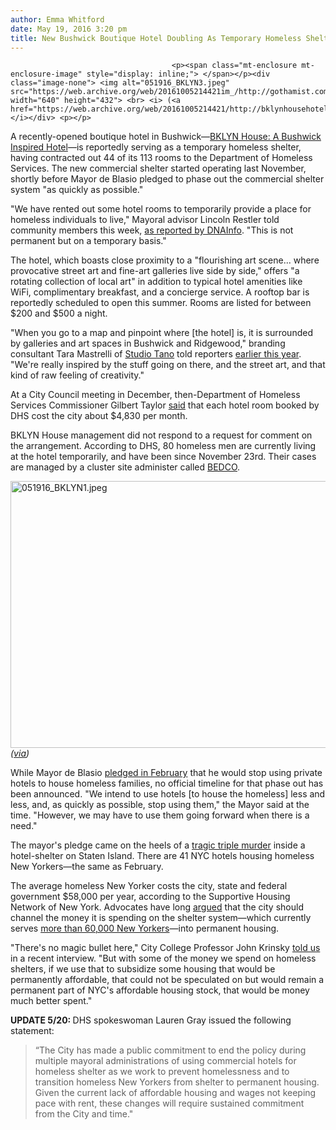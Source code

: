```yaml
---
author: Emma Whitford
date: May 19, 2016 3:20 pm
title: New Bushwick Boutique Hotel Doubling As Temporary Homeless Shelter
---
```


	
										<p><span class="mt-enclosure mt-enclosure-image" style="display: inline;"> </span></p><div class="image-none"> <img alt="051916_BKLYN3.jpeg" src="https://web.archive.org/web/20161005214421im_/http://gothamist.com/attachments/nyc_ewhitford/051916_BKLYN3.jpeg" width="640" height="432"> <br> <i> (<a href="https://web.archive.org/web/20161005214421/http://bklynhousehotel.com/photos/">via</a>) </i></div> <p></p>

<p>A recently-opened boutique hotel in Bushwick&#x2014;<a href="https://web.archive.org/web/20161005214421/http://bklynhousehotel.com/hotel/">BKLYN House: A Bushwick Inspired Hotel</a>&#x2014;is reportedly serving as a temporary homeless shelter, having contracted out 44 of its 113 rooms to the Department of Homeless Services. The new commercial shelter started operating last November, shortly before Mayor de Blasio pledged to phase out the commercial shelter system &quot;as quickly as possible.&quot; </p>

<p>&quot;We have rented out some hotel rooms to temporarily provide a place for homeless individuals to live,&quot; Mayoral advisor Lincoln Restler told community members this week, <a href="https://web.archive.org/web/20161005214421/https://www.dnainfo.com/new-york/20160518/williamsburg/photos-hundreds-mourn-death-of-top-williamsburg-hasidic-leader-who-drown">as reported by DNAInfo</a>. &quot;This is not permanent but on a temporary basis.&quot;</p>

<p>The hotel, which boasts close proximity to a &quot;flourishing art scene... where provocative street art and fine-art galleries live side by side,&quot; offers &quot;a rotating collection of local art&quot; in addition to typical hotel amenities like WiFi, complimentary breakfast, and a concierge service. A rooftop bar is reportedly scheduled to open this summer. Rooms are listed for between $200 and $500 a night. </p>

<p>&quot;When you go to a map and pinpoint where [the hotel] is, it is surrounded by galleries and art spaces in Bushwick and Ridgewood,&quot; branding consultant Tara Mastrelli of <a href="https://web.archive.org/web/20161005214421/http://studiotano.com/">Studio Tano</a> told reporters <a href="https://web.archive.org/web/20161005214421/https://www.dnainfo.com/new-york/20141211/bushwick/new-bushwick-hotel-inspired-by-raw-feeling-of-creativity-neighborhood">earlier this year</a>. &quot;We&apos;re really inspired by the stuff going on there, and the street art, and that kind of raw feeling of creativity.&quot;</p>

<p>At a City Council meeting in December, then-Department of Homeless Services Commissioner Gilbert Taylor <a href="https://web.archive.org/web/20161005214421/http://gothamist.com/2015/12/10/homeless_hotels_nyc.php">said</a> that each hotel room booked by DHS cost the city about $4,830 per month. </p>

<p>BKLYN House management did not respond to a request for comment on the arrangement. According to DHS, 80 homeless men are currently living at the hotel temporarily, and have been since November 23rd. Their cases are managed by a cluster site administer called <a href="https://web.archive.org/web/20161005214421/http://www.coalitionforthehomeless.org/resources/bedco-cluster/">BEDCO</a>. </p>

<p><span class="mt-enclosure mt-enclosure-image" style="display: inline;"> </span></p><div class="image-none"> <img alt="051916_BKLYN1.jpeg" src="https://web.archive.org/web/20161005214421im_/http://gothamist.com/attachments/nyc_ewhitford/051916_BKLYN1.jpeg" width="640" height="427"> <br> <i> (<a href="https://web.archive.org/web/20161005214421/http://bklynhousehotel.com/photos/">via</a>)</i></div> <p></p>

<p>While Mayor de Blasio <a href="https://web.archive.org/web/20161005214421/http://gothamist.com/2016/02/10/staten_island_homeless_stabbing.php">pledged in February</a> that he would stop using private hotels to house homeless families, no official timeline for that phase out has been announced. &quot;We intend to use hotels [to house the homeless] less and less, and, as quickly as possible, stop using them,&quot; the Mayor said at the time. &quot;However, we may have to use them going forward when there is a need.&quot;</p>

<p>The mayor&apos;s pledge came on the heels of a <a href="https://web.archive.org/web/20161005214421/http://gothamist.com/2016/02/10/hotel_stabbing_ramada_homeless.php">tragic triple murder</a> inside a hotel-shelter on Staten Island. There are 41 NYC hotels housing homeless New Yorkers&#x2014;the same as February. </p>

<p>The average homeless New Yorker costs the city, state and federal government $58,000 per year, according to the Supportive Housing Network of New York. Advocates have long <a href="https://web.archive.org/web/20161005214421/http://gothamist.com/2015/08/18/homeless_nypd_protest.php">argued</a> that the city should channel the money it is spending on the shelter system&#x2014;which currently serves <a href="https://web.archive.org/web/20161005214421/http://www.coalitionforthehomeless.org/the-catastrophe-of-homelessness/facts-about-homelessness/">more than 60,000 New Yorkers</a>&#x2014;into permanent housing. </p>

<p>&quot;There&apos;s no magic bullet here,&quot; City College Professor John Krinsky <a href="https://web.archive.org/web/20161005214421/http://gothamist.com/2016/03/09/nyc_affordable_housing_vacancy.php">told us</a> in a recent interview. &quot;But with some of the money we spend on homeless shelters, if we use that to subsidize some housing that would be permanently affordable, that could not be speculated on but would remain a permanent part of NYC&apos;s affordable housing stock, that would be money much better spent.&quot;</p>

<p><strong>UPDATE 5/20: </strong> DHS spokeswoman Lauren Gray issued the following statement: </p>

<blockquote>&#x201C;The City has made a public commitment to end the policy during multiple mayoral administrations of using commercial hotels for homeless shelter as we work to prevent homelessness and to transition homeless New Yorkers from shelter to permanent housing. Given the current lack of affordable housing and wages not keeping pace with rent, these changes will require sustained commitment from the City and time.&quot; </blockquote>					
										
									
				